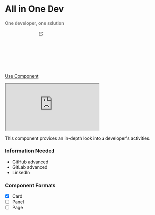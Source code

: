 <h1 id="allinonedev">All in One Dev</h1>

<h4 style="color: gray;">One developer, one solution</h4>

<a class="button" href="https://mathpow.github.io/DevEngageAnalytics/playground?card=allinonedev">Use Component<svg class="icon"><path d="M3 2C2.44772 2 2 2.44772 2 3V12C2 12.5523 2.44772 13 3 13H12C12.5523 13 13 12.5523 13 12V8.5C13 8.22386 12.7761 8 12.5 8C12.2239 8 12 8.22386 12 8.5V12H3V3L6.5 3C6.77614 3 7 2.77614 7 2.5C7 2.22386 6.77614 2 6.5 2H3ZM12.8536 2.14645C12.9015 2.19439 12.9377 2.24964 12.9621 2.30861C12.9861 2.36669 12.9996 2.4303 13 2.497L13 2.5V2.50049V5.5C13 5.77614 12.7761 6 12.5 6C12.2239 6 12 5.77614 12 5.5V3.70711L6.85355 8.85355C6.65829 9.04882 6.34171 9.04882 6.14645 8.85355C5.95118 8.65829 5.95118 8.34171 6.14645 8.14645L11.2929 3H9.5C9.22386 3 9 2.77614 9 2.5C9 2.22386 9.22386 2 9.5 2H12.4999H12.5C12.5678 2 12.6324 2.01349 12.6914 2.03794C12.7504 2.06234 12.8056 2.09851 12.8536 2.14645Z" fill="currentColor" fill-rule="evenodd" clip-rule="evenodd"></path></svg></a>

<iframe src="https://www.figma.com/embed?embed_host=share&url=https%3A%2F%2Fwww.figma.com%2Fdesign%2F2VrK9qzBpIUjeDmHHkKkor%2FDevEngageAnalytics%3Fnode-id%3D194-2%26t%3DOO2jzT0T6K5AW2OY-1" allowfullscreen></iframe>

This component provides an in-depth look into a developer's activities.

<h3 id="informationneeded">Information Needed</h3>

- GitHub advanced
- GitLab advanced
- LinkedIn

<h3 id="componentformat">Component Formats</h3>

- [x] Card
- [ ] Panel
- [ ] Page
